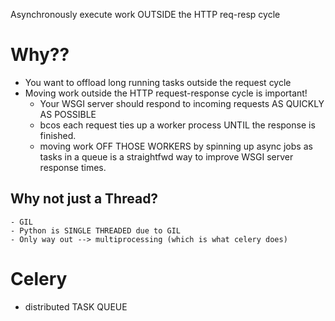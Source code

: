 Asynchronously execute work OUTSIDE the HTTP req-resp cycle

# Why??
- You want to offload long running tasks outside the request cycle
- Moving work outside the HTTP request-response cycle is important!
	- Your WSGI server should respond to incoming requests AS QUICKLY AS POSSIBLE
	- bcos each request ties up a worker process UNTIL the response is finished.
	- moving work OFF THOSE WORKERS by spinning up async jobs as tasks in a queue is a straightfwd way to improve WSGI server response times.

## Why not just a Thread?
	- GIL
	- Python is SINGLE THREADED due to GIL
	- Only way out --> multiprocessing (which is what celery does)




# Celery
- distributed TASK QUEUE
